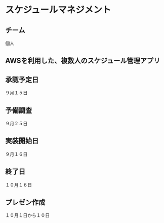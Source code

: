 # スケジュールマネジメント

## チーム
個人

## AWSを利用した、複数人のスケジュール管理アプリ

## 承認予定日
９月１５日

## 予備調査
９月２５日

## 実装開始日
９月１６日

## 終了日
１０月１６日

## プレゼン作成
１０月１日から１０日
